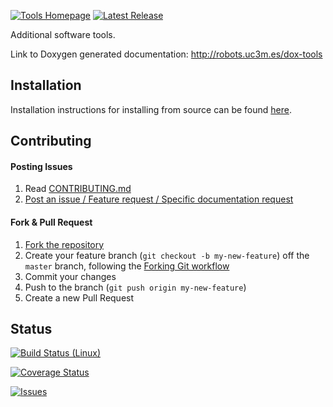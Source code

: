 [![Tools Homepage](https://img.shields.io/badge/roboticslab-tools-orange.svg)](http://robots.uc3m.es/dox-tools) [![Latest Release](https://img.shields.io/github/tag/roboticslab-uc3m/tools.svg?label=Latest%20Release)](https://github.com/roboticslab-uc3m/tools/tags)

Additional software tools.

Link to Doxygen generated documentation: http://robots.uc3m.es/dox-tools

## Installation

Installation instructions for installing from source can be found [here]( doc/tools-install.md ).

## Contributing

#### Posting Issues

1. Read [CONTRIBUTING.md](CONTRIBUTING.md)
2. [Post an issue / Feature request / Specific documentation request](https://github.com/roboticslab-uc3m/tools/issues)

#### Fork & Pull Request

1. [Fork the repository](https://github.com/roboticslab-uc3m/tools/fork)
2. Create your feature branch (`git checkout -b my-new-feature`) off the `master` branch, following the [Forking Git workflow](https://www.atlassian.com/git/tutorials/comparing-workflows/forking-workflow)
3. Commit your changes
4. Push to the branch (`git push origin my-new-feature`)
5. Create a new Pull Request

## Status

[![Build Status (Linux)](https://travis-ci.com/roboticslab-uc3m/tools.svg?branch=master)](https://travis-ci.com/roboticslab-uc3m/tools)

[![Coverage Status](https://coveralls.io/repos/roboticslab-uc3m/tools/badge.svg)](https://coveralls.io/r/roboticslab-uc3m/tools)

[![Issues](https://img.shields.io/github/issues/roboticslab-uc3m/tools.svg?label=Issues)](https://github.com/roboticslab-uc3m/tools/issues)
